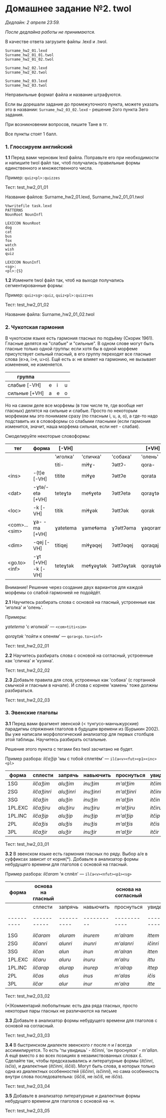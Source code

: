# Домашнее задание №2. twol

*Дедлайн: 2 апреля 23:59.*

*После дедлайна работы не принимаются.*

В качестве ответа загрузите файлы .lexd и .twol.

```
Surname_hw2_01.lexd
Surname_hw2_01_01.twol
Surname_hw2_01_02.twol

Surname_hw2_02.lexd
Surname_hw2_02.twol

Surname_hw2_03.lexd
Surname_hw2_03.twol
```

Неправильные формат файла и название штрафуются.

Если вы дорешали задание до промежуточного пункта, можете указать это в названии: `Surname_hw2_03_02.lexd` - решение 2ого пункта 3его задания.

При возникновении вопросов, пишите Тане в тг.

Все пункты стоят 1 балл.

### 1. Глоссируем английский
**1.1** Перед вами черновик lexd файла. Поправьте его при необходимости и напишите twol файл так, чтоб получались правильные формы единственного и множественного числа.

Пример: `quiz<pl>:quizzes`

Тест: test_hw2_01_01

Название файлов: Surname_hw2_01.lexd, Surname_hw2_01_01.twol

```
%%writefile task.lexd
PATTERNS
NounRoot NounInfl

LEXICON NounRoot
dog
cat
bus
fox
watch
wish
quiz

LEXICON NounInfl
<sg>:
<pl>:{S}
```

**1.2** Измените twol файл так, чтоб на выходе получались сегментированные формы:

Пример: `quiz<sg>:quiz`, `quiz<pl>:quizz>es`

Тест: test_hw2_01_02

Название файла: Surname_hw2_01_02.twol

### 2. Чукотская гармония

В чукотском языке есть гармония гласных по подъёму (Скорик 1961). Гласные делятся на "слабые" и "сильные". В одном слове могут быть гласные только одной группы: если хотя бы в одной морфеме присутствует сильный гласный, в его группу переходят все гласные слова (e>a, i>e, u>o). Ещё есть ə: не влияет на гармонию, не вызывает изменения, не изменяется.

|группа||||
|---|---|---|---|
|слабые [-VH]|e|i|u|
|сильные [+VH]|a|e|o|

Но на самом деле все морфемы (в том числе те, где вообще нет гласных) делятся на сильные и слабые. Просто по некоторым морфемам мы это понимаем сразу (по гласным i, u, а, о), а где-то надо подставить их в словоформы со слабыми гласными (если гармония изменится, значит, наша морфема сильная, если нет - слабая).


Смоделируйте некоторые словоформы:

|тег             |форма              |[-VH]    |          |          |[+VH]   |           |          |
|----------------|-------------------|---------|----------|----------|--------|-----------|----------|
|                |                   |'иголка' |'спичка'  |'собака'  |'олень' |'кузина'   |'камень'  |
|                |                   |titi-    |miɬɣ-     |ʔəttʔ-    |qora-   |ŋawjoɬ-    |wəkw-     |
|\<ins>          |-(t)e [-VH]        |titite   |miɬɣe     |ʔəttʔe    |qorata  |ŋawjoɬa    |wəkwa     |
|\<dat>          |-ɣtə/-etə [+VH]    |teteɣtə  |meɬɣetə   |ʔəttʔetə  |qoraɣtə |ŋawjoɬetə  |wəkwetə   |
|\<loc>          |-k [-VH]           |titik    |miɬɣək    |ʔəttʔək   |qorak   |ŋawjoɬək   |wəkwək    |
|\<com>...\<sim>|ɣа- -ma [+VH]      |ɣаtetemа |ɣаmeɬəmа  |ɣʔəttʔəma |ɣаqoramа|ɣаŋawjoɬma |ɣаwəkwəma |
|\<dim>          |-qej [-VH]         |titiqej  |miɬɣəqej  |ʔəttʔəqej |qoraqaj |ŋawjoɬqaj  |wəkwəqaj  |
|\<go.to>\<inf>  |-ɣt [+VH] -k [-VH] |teteɣtək |meɬɣəɣtək |ʔəttʔəɣtək|qoraɣtək|ŋawjoɬəɣtək|wəkwəɣtək |

Внимание! Решение через создание двух вариантов для каждой морфемы со слабой гармонией не подойдёт.

**2.1** Научитесь разбирать слова с основой на гласный, устроенные как 'иголка' и 'олень'.

Примеры:

*ɣаtetemа* 'с иголкой' — `<com>titi<sim>`

*qoraɣtək* 'пойти к оленям' — `qora<go.to><inf>`


Тест: test_hw2_02_01

**2.2** Научитесь разбирать слова с основой на согласный, устроенные как 'спичка' и 'кузина'.

Тест: test_hw2_02_02

**2.3** Добавьте правила для слов, устроенных как 'собака' (c гортанной смычкой и гласным в начале). И слова с корнем 'камень' тоже должны разбираться.

Тест: test_hw2_02_03


### 3. Эвенские глаголы
**3.1** Перед вами фрагмент эвенской (< тунгусо-манчьжурские) парадигмы спряжения глаголов в будущем времени из (Бурыкин 2002). Вы уже написали морфологический анализатор для первых столбцов этой таблицы. Научитесь разбирать остальные.

Решение этого пункта с тегами без twol засчитано не будет.


Пример разбора: *ilčaǯip* 'мы с тобой сплетём' — `ilča<v><fut><p1><inc><pl>`

|  форма   | сплести     |  запрячь   |  навьючить |  проснуться   |увидеть  |  дойти    |
|----------|-------------|------------|------------|-----------|-----------|-----------|
| 1SG      | _ilčaǯim_   | _aluǯim_   | _inuǯim_   |  _m'alǯim_  | _itčim_   | _isčim_   |
| 2SG      | _ilčaǯinri_ | _aluǯinri_ | _inuǯinri_ |  _m'alǯinri_  | _itčinri_ | _isčinri_ |
| 3SG      | _ilčaǯin_   | _aluǯin_   | _inuǯin_   | _m'alǯin_  | _itčin_   | _isčin_   |
| 1PL.EXC  | _ilčaǯiru_  | _aluǯiru_  | _inuǯiru_  | _m'alǯiru_  | _itčiru_  | _isčiru_  |
| 1PL.INC  | _ilčaǯip_   | _aluǯip_   | _inuǯip_   | _m'alǯip_  | _itčip_   | _isčip_   |
| 2PL      | _ilčaǯis_   | _aluǯis_   | _inuǯis_   | _m'alǯis_  | _itčis_   | _isčis_   |
| 3PL      | _ilčaǯir_   | _aluǯir_   | _inuǯir_   |  _m'alǯir_ | _itčir_   | _isčir_   |

Тест: test_hw2_03_01

**3.2** В эвенском языке есть гармония гласных по ряду. Выбор a/e в суффиксах зависит от корня(*). Добавьте в анализатор формы небудущего времени для глаголов с основой на гласный.

Пример разбора: *ilčaram* 'я сплёл' — `ilča<v><nfut><p1><sg>`

| форма    | основа на гласный     |     |   |  основа на согласный  |     |     |  основа на -н  |     |
|----------|-----------|----------|----------|------------|-----------|----------|------------|----------|
|          | сплести   |  запрячь | навьючить| проснуться | увидеть   |  дойти   | удивиться  |  сказать |
|----------|-----------|----------|----------|------------|-----------|----------|------------|----------|
| 1SG      | _ilčaram_ | _aluram_ | _inurem_ | _m'alram_  | _ittem_   | _issam_  | _m'anam_   | _gɵnem_  |
| 2SG      | _ilčanri_ | _alunri_ | _inunri_ | _m'alanri_ | _ičinri_  | _isanri_ | _m'ananri_ | _gɵnenri_|
| 3SG      | _ilčan_   | _alun_   | _inun_   | _m'alran_  | _itten_   | _issan_  | _m'anni_   | _gɵnni_  |
| 1PL.EXC  | _ilčaru_  | _aluru_  | _inuru_  | _m'alru_   | _ittu_    | _issu_   | _m'anu_    | _gɵnu_   |
| 1PL.INC  | _ilčarap_ | _alurap_ | _inurep_ | _m'alrap_  | _ittep_   | _issap_  | _m'anap_   | _gɵnep_  |
| 2PL      | _ilčas_   | _alus_   | _inus_   | _m'alas_   | _ičis_    | _isas_   | _m'anas_   | _gɵnes_  |
| 3PL      | _ilčar_   | _alur_   | _inur_   | _m'alra_   | _itte_    | _issa_   | _m'an_     | _gɵn_    |

Тест: test_hw2_03_02

(*)Комментарий любопытным: есть два ряда гласных, просто некоторые пары гласных не различаются на письме

**3.3** Добавьте в анализатор формы небудущего времени для глаголов с основой на согласный.

Тест: test_hw2_03_03


**3.4** В быстринском диалекте эвенского _r_ после _n_ и _l_ всегда ассимилируется. То есть 'ты увидишь' - _itčinni_, 'он проснулся' - _m'allan_. А ещё вместо _s_ во всех позициях в незаимствованных словах _š_. Сделайте так, чтобы предсказывались и литературные формы (_itčinri_, _isčis_), и диалектные (_itčinni_, _iščiš_). Могут быть слова, в которых только одна из диалектных особенностей (_iščinri_, _isčinni_), но сама особенность внутри слова последовательна: (_iščiš_, не _isčiš_, не _iščis_).

Тест: test_hw2_03_04

**3.5** Добавьте в анализатор литературные и диалектные формы небудущего времени для глаголов с основой на -н.

Тест: test_hw2_03_05
